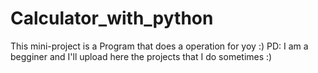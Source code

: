 # Calculator_with_python
This mini-project is a Program that does a operation for yoy :) PD: I am a begginer and I'll upload here the projects that I do sometimes :)
